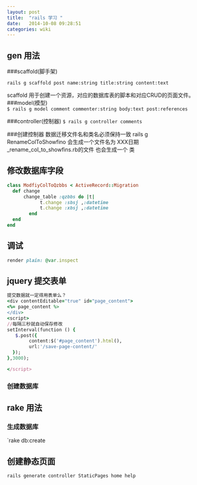 ```yaml
---
layout: post
title:  "rails 学习 "
date:   2014-10-08 09:28:51
categories: wiki
---
```


## gen 用法
###scaffold(脚手架)
```rails
rails g scaffold post name:string title:string content:text
```

  scaffold 用于创建一个资源，对应的数据库表的脚本和对应CRUD的页面文件。
###model(模型)
`$ rails g model comment commenter:string body:text post:references`

###controller(控制器)
`$ rails g controller comments`

###创建控制器
数据迁移文件名和类名必须保持一致
rails g RenameColToShowfino 
会生成一个文件名为 XXX日期_rename_col_to_showfins.rb的文件
也会生成一个 类 

## 修改数据库字段
~~~~~~~~ruby  
class ModfiyColToQzbbs < ActiveRecord::Migration
  def change
      change_table :qzbbs do |t|      
            t.change :sbsj ,:datetime
            t.change :xbsj ,:datetime
        end
  end
end 
~~~~~~~~

## 调试
~~~~~~~~ruby  
render plain: @var.inspect 
~~~~~~~~

## jquery 提交表单
~~~~~~~~ruby  
提交数据就一定得用表单么？
<div contentEditable="true" id="page_content">
<%= page_content %>
</div>
<script>
//每隔三秒就自动保存修改
setInterval(function () {
   $.post({
        content:$('#page_content').html(),
        url:'/save-page-content/'
  });
},3000);

</script> 
~~~~~~~~
### 创建数据库

## rake 用法
### 生成数据库
`rake db:create

## 创建静态页面 
~~~~~~~~shell  
rails generate controller StaticPages home help      
~~~~~~~~

